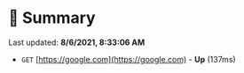 # 📖 Summary
Last updated: **8/6/2021, 8:33:06 AM**

- `GET` [https://google.com](https://google.com) - **Up** (137ms)
